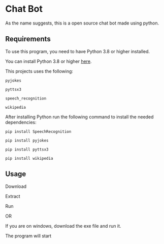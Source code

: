 # Chat Bot

As the name suggests, this is a open source chat bot made using python.

## Requirements

To use this program, you need to have Python 3.8 or higher installed.

You can install Python 3.8 or higher [here](https://www.python.org/downloads/).

This projects uses the following:

	pyjokes

	pyttsx3

	speech_recognition

	wikipedia

After installing Python run the following command to install the needed dependencies:

```shell
pip install SpeechRecognition
```
```shell
pip install pyjokes
```
```shell
pip install pyttsx3
```
```shell
pip install wikipedia
```

## Usage

Download

Extract

Run


OR

If you are on windows, download the exe file and run it.

The program will start
